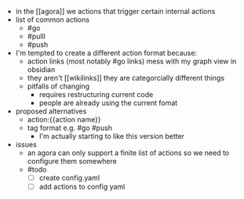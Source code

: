 - in the [[agora]] we actions that trigger certain internal actions
- list of common actions
	- #go
	- #pulll
	- #push
- I'm tempted to create a different action format because:
	- action links (most notably #go links) mess with my graph view in obsidian
	- they aren't [[wikilinks]] they are categorcially different things
	- pitfalls of changing
		- requires restructuring current code
		- people are already using the current fomat
- proposed alternatives
	- action:{{action name}}
	- tag format e.g. #go #push
		- I'm actually starting to like this version better
- issues
	- an agora can only support a finite list of actions so we need to configure them somewhere
	- #todo
		- [ ] create config.yaml
		- [ ] add actions to config yaml